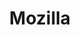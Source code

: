 ---
blog: https://blog.mozilla.org/
facebook: https://www.facebook.com/mozilla
git: https://github.com/mozilla
guide: https://mozilla.ninja/mlogo
images:
- mozilla-icon.svg
- mozilla-ar21.svg
logohandle: mozilla
sort: mozilla
tags:
- open_source
- charity
title: Mozilla
twitter: https://x.com/mozilla
website: https://www.mozilla.org/
wikipedia: https://en.wikipedia.org/wiki/Mozilla
---